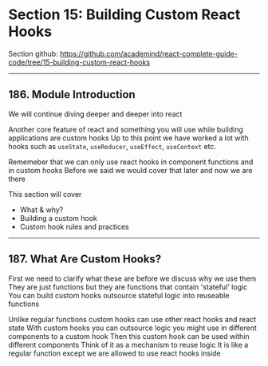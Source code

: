 # Section 15: Building Custom React Hooks
Section github: https://github.com/academind/react-complete-guide-code/tree/15-building-custom-react-hooks
___
## 186. Module Introduction
We will continue diving deeper and deeper into react

Another core feature of react and something you will use while building applications are custom hooks
Up to this point we have worked a lot with hooks such as
`useState`, `useReducer`, `useEffect`, `useContext` etc.

Rememeber that we can only use react hooks in component functions and in custom hooks
Before we said we would cover that later and now we are there

This section will cover
- What & why?
- Building a custom hook
- Custom hook rules and practices




___
## 187. What Are Custom Hooks?
First we need to clarify what these are before we discuss why we use them
They are just functions but they are functions that contain 'stateful' logic
You can build custom hooks outsource stateful logic into reuseable functions

Unlike regular functions custom hooks can use other react hooks and react state
With custom hooks you can outsource logic you might use in different components to a custom hook
Then this custom hook can be used within different components
Think of it as a mechanism to reuse logic
It is like a regular function except we are allowed to use react hooks inside
